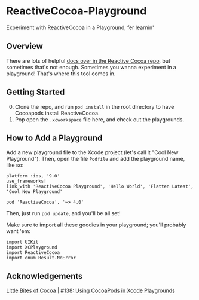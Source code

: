 # ReactiveCocoa-Playground
Experiment with ReactiveCocoa in a Playground, fer learnin'

## Overview
There are lots of helpful [docs over in the Reactive Cocoa repo](https://github.com/ReactiveCocoa/ReactiveCocoa/tree/master/Documentation), but sometimes that's not enough. Sometimes you wanna experiment in a playground! That's where this tool comes in.

## Getting Started
0. Clone the repo, and run `pod install` in the root directory to have Cocoapods install ReactiveCocoa.
0. Pop open the `.xcworkspace` file here, and check out the playgrounds.

## How to Add a Playground
Add a new playground file to the Xcode project (let's call it "Cool New Playground"). Then, open the file `Podfile` and add the playground name, like so: 
```
platform :ios, '9.0'
use_frameworks!  
link_with 'ReactiveCocoa Playground', 'Hello World', 'Flatten Latest', 'Cool New Playground'

pod 'ReactiveCocoa', '~> 4.0'
```

Then, just run `pod update`, and you'll be all set!

Make sure to import all these goodies in your playground; you'll probably want 'em:
```
import UIKit
import XCPlayground
import ReactiveCocoa
import enum Result.NoError
```

## Acknowledgements
[Little Bites of Cocoa | #138: Using CocoaPods in Xcode Playgrounds](https://littlebitesofcocoa.com/138-using-cocoapods-in-xcode-playgrounds)
